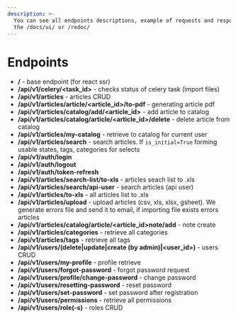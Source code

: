 ```yaml
---
description: >-
  You can see all endpoints descriptions, example of requests and responses on
  the /docs/ui/ or /redoc/
---
```


# Endpoints

* **/** - base endpoint \(for react ssr\)
* **/api/v1/celery/&lt;task\_id&gt;** - checks status of celery task \(import files\)
* **/api/v1/articles** - articles CRUD
* **/api/v1/articles/article/&lt;article\_id&gt;/to-pdf** - generating article pdf
* **/api/v1/articles/catalog/add/&lt;article\_id&gt;** - add article to catalog
* **/api/v1/articles/catalog/article/&lt;article\_id&gt;/delete** - delete article from catalog
* **/api​/v1​/articles​/my-catalog** - retrieve to catalog for current user
* **/api/v1/articles/search** - search articles. If `is_initial=True` forming usable states, tags, categories for selects
* **/api/v1/auth/login**
* **/api/v1/auth/logout**
* **/api/v1/auth/token-refresh**
* **/api/v1/articles/search-list/to-xls** - articles seach list to .xls
* **/api/v1/articles/search/api-user** - search articles \(api user\)
* **​/api​/v1​/articles​/to-xls** - all articles list to .xls
* **/api/v1/articles/upload** - upload articles \(csv, xls, xlsx, gsheet\). We generate errors file and send it to email, if importing file exists errors articles
* **/api/v1/articles/catalog/article/&lt;article\_id&gt;note/add** - note create
* **​/api​/v1​/articles​/categories** - retrieve all categories
* **​/api​/v1​/articles​/tags** - retrieve all tags
* **/api/v1/users/\(delete\|update\|create \(by admin\)\|&lt;user\_id&gt;\)** - users CRUD
* **​/api​/v1​/users​/my-profile** - profile retrieve
* **/api/v1/users/forgot-password** - forgot password request
* **/api/v1/users/profile/change-password** - change password
* **/api/v1/users/resetting-password** - reset password
* **/api/v1/users/set-password** - set password after registration
* **​/api​/v1​/users​/permissions** - retrieve all permissions
* **/api/v1/users/role\(-s\)** - roles CRUD

